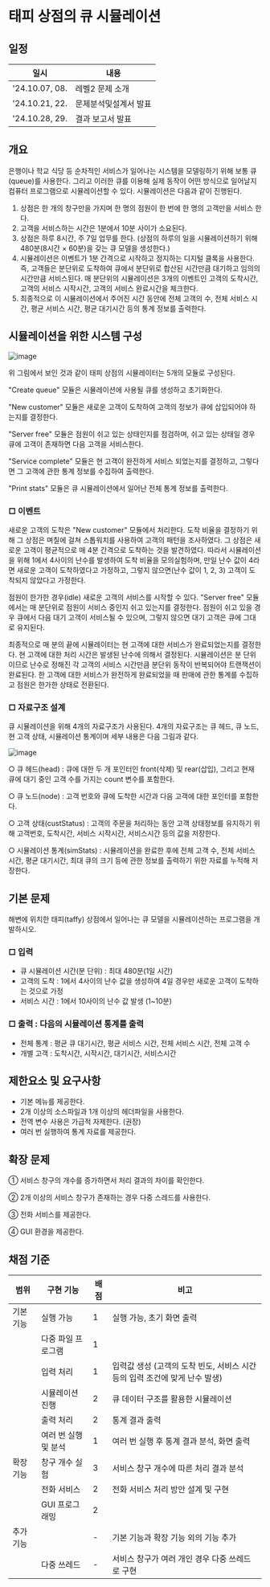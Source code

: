 # 태피 상점의 큐 시뮬레이션

## 일정
| 일시 | 내용 |
|-----|------|
| '24.10.07, 08. | 레벨2 문제 소개 |
| '24.10.21, 22.| 문제분석및설계서 발표 |
| '24.10.28, 29. | 결과 보고서 발표 |

## 개요
은행이나 학교 식당 등 순차적인 서비스가 일어나는 시스템을 모델링하기 위해 보통 큐(queue)를 사용한다. 그리고 이러한 큐를 이용해 실제 동작이 어떤 방식으로 일어날지 컴퓨터 프로그램으로 시뮬레이션할 수 있다. 시뮬레이션은 다음과 같이 진행된다.

1) 상점은 한 개의 창구만을 가지며 한 명의 점원이 한 번에 한 명의 고객만을 서비스 한다.
2) 고객을 서비스하는 시간은 1분에서 10분 사이가 소요된다.
3) 상점은 하루 8시간, 주 7일 업무를 한다. (상점의 하루의 일을 시뮬레이션하기 위해 480분(8시간 × 60분)을 갖는 큐 모델을 생성한다.)
4) 시뮬레이션은 이벤트가 1분 간격으로 시작하고 정지하는 디지털 클록을 사용한다. 즉, 고객들은 분단위로 도착하여 큐에서 분단위로 합산된 시간만큼 대기하고 임의의 시간만큼 서비스된다. 매 분단위의 시뮬레이션은 3개의 이벤트인 고객의 도착시간, 고객의 서비스 시작시간, 고객의 서비스 완료시간을 체크한다.
5) 최종적으로 이 시뮬레이션에서 주어진 시간 동안에 전체 고객의 수, 전체 서비스 시간, 평균 서비스 시간, 평균 대기시간 등의 통계 정보를 출력한다.

## 시뮬레이션을 위한 시스템 구성
![image](https://github.com/user-attachments/assets/4465eae2-ecb8-49c6-a5c1-42361883da4b)

위 그림에서 보인 것과 같이 태피 상점의 시뮬레이터는 5개의 모듈로 구성된다.

"Create queue" 모듈은 시뮬레이션에 사용될 큐를 생성하고 초기화한다.

"New customer" 모듈은 새로운 고객이 도착하여 고객의 정보가 큐에 삽입되어야 하는지를 결정한다.

"Server free" 모듈은 점원이 쉬고 있는 상태인지를 점검하며, 쉬고 있는 상태일 경우 큐에 고객이 존재하면 다음 고객을 서비스한다.

"Service complete" 모듈은 현 고객이 완전하게 서비스 되었는지를 결정하고, 그렇다면 그 고객에 관한 통계 정보를 수집하여 출력한다.

"Print stats" 모듈은 큐 시뮬레이션에서 일어난 전체 통계 정보를 출력한다.

### □ 이벤트
새로운 고객의 도착은 "New customer" 모듈에서 처리한다. 도착 비율을 결정하기 위해 그 상점은 며칠에 걸쳐 스톱워치를 사용하여 고객의 패턴을 조사하였다. 그 상점은 새로운 고객이 평균적으로 매 4분 간격으로 도착하는 것을 발견하였다. 따라서 시뮬레이션을 위해 1에서 4사이의 난수를 발생하여 도착 비율을 모의실험하며, 만일 난수 값이 4라면 새로운 고객이 도착하였다고 가정하고, 그렇지 않으면(난수 값이 1, 2, 3) 고객이 도착되지 않았다고 가정한다.

점원이 한가한 경우(idle) 새로운 고객의 서비스를 시작할 수 있다. "Server free" 모듈에서는 매 분단위로 점원이 서비스 중인지 쉬고 있는지를 결정한다. 점원이 쉬고 있을 경우 큐에서 다음 대기 고객이 서비스될 수 있으며, 그렇지 않으면 대기 고객은 큐에 그대로 유지된다. 

최종적으로 매 분의 끝에 시뮬레이터는 현 고객에 대한 서비스가 완료되었는지를 결정한다. 현 고객에 대한 처리 시간은 발생된 난수에 의해서 결정된다. 시뮬레이션은 분 단위이므로 난수로 정해진 각 고객의 서비스 시간만큼 분단위 동작이 반복되어야 트랜잭션이 완료된다. 한 고객에 대한 서비스가 완전하게 완료되었을 때 판매에 관한 통계를 수집하고 점원은 한가한 상태로 전환된다.

### □ 자료구조 설계
큐 시뮬레이션을 위해 4개의 자료구조가 사용된다. 4개의 자료구조는 큐 헤드, 큐 노드, 현 고객 상태, 시뮬레이션 통계이며 세부 내용은 다음 그림과 같다.

![image](https://github.com/user-attachments/assets/894b4d7e-04a0-48ce-af80-96f29377ceb4)

○ 큐 헤드(head) : 큐에 대한 두 개 포인터인 front(삭제) 및 rear(삽입), 그리고 현재 큐에 대기 중인 고객 수를 가지는 count 변수를 포함한다.

○ 큐 노드(node) : 고객 번호와 큐에 도착한 시간과 다음 고객에 대한 포인터를 포함한다.

○ 고객 상태(custStatus) : 고객의 주문을 처리하는 동안 고객 상태정보를 유지하기 위해 고객번호, 도착시간, 서비스 시작시간, 서비스시간 등의 값을 저장한다.

○ 시뮬레이션 통계(simStats) : 시뮬레이션을 완료한 후에 전체 고객 수, 전체 서비스 시간, 평균 대기시간, 최대 큐의 크기 등에 관한 정보를 출력하기 위한 자료를 누적해 저장한다. 

## 기본 문제
해변에 위치한 태피(taffy) 상점에서 일어나는 큐 모델을 시뮬레이션하는 프로그램을 개발하시오. 

### □ 입력
- 큐 시뮬레이션 시간(분 단위) : 최대 480분(1일 시간)
- 고객의 도착 : 1에서 4사이의 난수 값을 생성하여 4일 경우만 새로운 고객이 도착하는 것으로 가정
- 서비스 시간 : 1에서 10사이의 난수 값 발생 (1~10분)

### □ 출력 : 다음의 시뮬레이션 통계를 출력
- 전체 통계 : 평균 큐 대기시간, 평균 서비스 시간, 전체 서비스 시간, 전체 고객 수
- 개별 고객 : 도착시간, 시작시간, 대기시간, 서비스시간

## 제한요소 및 요구사항
* 기본 메뉴를 제공한다.
* 2개 이상의 소스파일과 1개 이상의 헤더파일을 사용한다.
* 전역 변수 사용은 가급적 자제한다. (권장)
* 여러 번 실행하여 통계 자료를 제공한다.

## 확장 문제
① 서비스 창구의 개수를 증가하면서 처리 결과의 차이를 확인한다.

② 2개 이상의 서비스 창구가 존재하는 경우 다중 스레드를 사용한다.

③ 전화 서비스를 제공한다.

④ GUI 환경을 제공한다.

## 채점 기준
|범위|구현 기능|배점|비고|
|---|-----|---|----------|
| 기본 기능 | 실행 가능 | 1 | 실행 가능, 초기 화면 출력 |
| | 다중 파일 프로그램 | 1 | |
| | 입력 처리 | 1 | 입력값 생성 (고객의 도착 빈도, 서비스 시간 등의 입력 조건에 맞게 난수 발생) |
| | 시뮬레이션 진행 | 2 | 큐 데이터 구조를 활용한 시뮬레이션 |
| | 출력 처리 | 2 | 통계 결과 출력 |
| | 여러 번 실행 및 분석 | 1 | 여러 번 실행 후 통계 결과 분석, 화면 출력 |
| 확장 기능 | 창구 개수 실험 | 3 | 서비스 창구 개수에 따른 처리 결과 분석 |
| | 전화 서비스 | 2 | 전화 서비스 처리 방안 설계 및 구현 |
| | GUI 프로그래밍 | 2 | |
| 추가 기능 | | - | 기본 기능과 확장 기능 외의 기능 추가 |
| | 다중 쓰레드 | - | 서비스 창구가 여러 개인 경우 다중 쓰레드로 구현 |
